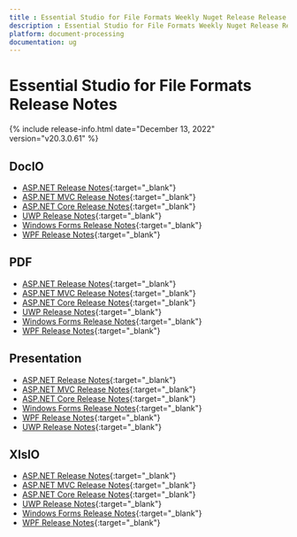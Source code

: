```yaml
---
title : Essential Studio for File Formats Weekly Nuget Release Release Notes  
description : Essential Studio for File Formats Weekly Nuget Release Release Notes  
platform: document-processing
documentation: ug
---
```


# Essential Studio for File Formats  Release Notes  

{% include release-info.html date="December 13, 2022" version="v20.3.0.61" %} 

## DocIO

* [ASP.NET Release Notes](/aspnet/release-notes/v20.3.0.61#docio){:target="_blank"}
* [ASP.NET MVC Release Notes](/aspnetmvc/release-notes/v20.3.0.61#docio){:target="_blank"}
* [ASP.NET Core Release Notes](/aspnet-core/release-notes/v20.3.0.61#docio){:target="_blank"}
* [UWP Release Notes](/uwp/release-notes/v20.3.0.61#docio){:target="_blank"}
* [Windows Forms Release Notes](/windowsforms/release-notes/v20.3.0.61#docio){:target="_blank"}
* [WPF Release Notes](/wpf/release-notes/v20.3.0.61#docio){:target="_blank"}


## PDF

* [ASP.NET Release Notes](/aspnet/release-notes/v20.3.0.61#pdf){:target="_blank"}
* [ASP.NET MVC Release Notes](/aspnetmvc/release-notes/v20.3.0.61#pdf){:target="_blank"}
* [ASP.NET Core Release Notes](/aspnet-core/release-notes/v20.3.0.61#pdf){:target="_blank"}
* [UWP Release Notes](/uwp/release-notes/v20.3.0.61#pdf){:target="_blank"}
* [Windows Forms Release Notes](/windowsforms/release-notes/v20.3.0.61#pdf){:target="_blank"}
* [WPF Release Notes](/wpf/release-notes/v20.3.0.61#pdf){:target="_blank"}


## Presentation

* [ASP.NET Release Notes](/aspnet/release-notes/v20.3.0.61#presentation){:target="_blank"}
* [ASP.NET MVC Release Notes](/aspnetmvc/release-notes/v20.3.0.61#presentation){:target="_blank"}
* [ASP.NET Core Release Notes](/aspnet-core/release-notes/v20.3.0.61#presentation){:target="_blank"}
* [Windows Forms Release Notes](/windowsforms/release-notes/v20.3.0.61#presentation){:target="_blank"}
* [WPF Release Notes](/wpf/release-notes/v20.3.0.61#presentation){:target="_blank"}
* [UWP Release Notes](/uwp/release-notes/v20.3.0.61#presentation){:target="_blank"}


## XlsIO

* [ASP.NET Release Notes](/aspnet/release-notes/v20.3.0.61#xlsio){:target="_blank"}
* [ASP.NET MVC Release Notes](/aspnetmvc/release-notes/v20.3.0.61#xlsio){:target="_blank"}
* [ASP.NET Core Release Notes](/aspnet-core/release-notes/v20.3.0.61#xlsio){:target="_blank"}
* [UWP Release Notes](/uwp/release-notes/v20.3.0.61#xlsio){:target="_blank"}
* [Windows Forms Release Notes](/windowsforms/release-notes/v20.3.0.61#xlsio){:target="_blank"}
* [WPF Release Notes](/wpf/release-notes/v20.3.0.61#xlsio){:target="_blank"}